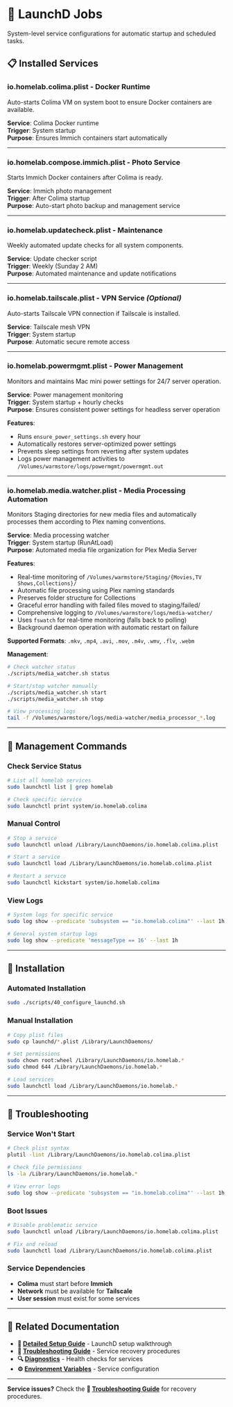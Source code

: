 # 🤖 LaunchD Jobs

System-level service configurations for automatic startup and scheduled tasks.

## 📋 Installed Services

### **io.homelab.colima.plist** - Docker Runtime
Auto-starts Colima VM on system boot to ensure Docker containers are available.

**Service**: Colima Docker runtime  
**Trigger**: System startup  
**Purpose**: Ensures Immich containers start automatically

---

### **io.homelab.compose.immich.plist** - Photo Service
Starts Immich Docker containers after Colima is ready.

**Service**: Immich photo management  
**Trigger**: After Colima startup  
**Purpose**: Auto-start photo backup and management service

---

### **io.homelab.updatecheck.plist** - Maintenance
Weekly automated update checks for all system components.

**Service**: Update checker script  
**Trigger**: Weekly (Sunday 2 AM)  
**Purpose**: Automated maintenance and update notifications

---

### **io.homelab.tailscale.plist** - VPN Service *(Optional)*
Auto-starts Tailscale VPN connection if Tailscale is installed.

**Service**: Tailscale mesh VPN  
**Trigger**: System startup  
**Purpose**: Automatic secure remote access

---

### **io.homelab.powermgmt.plist** - Power Management
Monitors and maintains Mac mini power settings for 24/7 server operation.

**Service**: Power management monitoring  
**Trigger**: System startup + hourly checks  
**Purpose**: Ensures consistent power settings for headless server operation

**Features**:
- Runs `ensure_power_settings.sh` every hour
- Automatically restores server-optimized power settings
- Prevents sleep settings from reverting after system updates
- Logs power management activities to `/Volumes/warmstore/logs/powermgmt/powermgmt.out`

---

### **io.homelab.media.watcher.plist** - Media Processing Automation
Monitors Staging directories for new media files and automatically processes them according to Plex naming conventions.

**Service**: Media processing watcher  
**Trigger**: System startup (RunAtLoad)  
**Purpose**: Automated media file organization for Plex Media Server

**Features**:
- Real-time monitoring of `/Volumes/warmstore/Staging/{Movies,TV Shows,Collections}/`
- Automatic file processing using Plex naming standards
- Preserves folder structure for Collections
- Graceful error handling with failed files moved to staging/failed/
- Comprehensive logging to `/Volumes/warmstore/logs/media-watcher/`
- Uses `fswatch` for real-time monitoring (falls back to polling)
- Background daemon operation with automatic restart on failure

**Supported Formats**: `.mkv`, `.mp4`, `.avi`, `.mov`, `.m4v`, `.wmv`, `.flv`, `.webm`

**Management**:
```bash
# Check watcher status
./scripts/media_watcher.sh status

# Start/stop watcher manually
./scripts/media_watcher.sh start
./scripts/media_watcher.sh stop

# View processing logs
tail -f /Volumes/warmstore/logs/media-watcher/media_processor_*.log
```

---

## 🔧 Management Commands

### Check Service Status
```bash
# List all homelab services
sudo launchctl list | grep homelab

# Check specific service
sudo launchctl print system/io.homelab.colima
```

### Manual Control
```bash
# Stop a service
sudo launchctl unload /Library/LaunchDaemons/io.homelab.colima.plist

# Start a service
sudo launchctl load /Library/LaunchDaemons/io.homelab.colima.plist

# Restart a service
sudo launchctl kickstart system/io.homelab.colima
```

### View Logs
```bash
# System logs for specific service
sudo log show --predicate 'subsystem == "io.homelab.colima"' --last 1h

# General system startup logs
sudo log show --predicate 'messageType == 16' --last 1h
```

---

## 🚀 Installation

### Automated Installation
```bash
sudo ./scripts/40_configure_launchd.sh
```

### Manual Installation
```bash
# Copy plist files
sudo cp launchd/*.plist /Library/LaunchDaemons/

# Set permissions
sudo chown root:wheel /Library/LaunchDaemons/io.homelab.*
sudo chmod 644 /Library/LaunchDaemons/io.homelab.*

# Load services
sudo launchctl load /Library/LaunchDaemons/io.homelab.*
```

---

## 🔧 Troubleshooting

### Service Won't Start
```bash
# Check plist syntax
plutil -lint /Library/LaunchDaemons/io.homelab.colima.plist

# Check file permissions
ls -la /Library/LaunchDaemons/io.homelab.*

# View error logs
sudo log show --predicate 'subsystem == "io.homelab.colima"' --last 1h
```

### Boot Issues
```bash
# Disable problematic service
sudo launchctl unload /Library/LaunchDaemons/io.homelab.colima.plist

# Fix and reload
sudo launchctl load /Library/LaunchDaemons/io.homelab.colima.plist
```

### Service Dependencies
- **Colima** must start before **Immich**
- **Network** must be available for **Tailscale**
- **User session** must exist for some services

---

## 🔗 Related Documentation

- **📖 [Detailed Setup Guide](../docs/SETUP.md#phase-6-automation-setup)** - LaunchD setup walkthrough
- **🔧 [Troubleshooting Guide](../docs/TROUBLESHOOTING.md#emergency-recovery)** - Service recovery procedures
- **🔍 [Diagnostics](../diagnostics/README.md)** - Health checks for services
- **⚙️ [Environment Variables](../docs/ENVIRONMENT.md)** - Service configuration

---

**Service issues?** Check the **🔧 [Troubleshooting Guide](../docs/TROUBLESHOOTING.md)** for recovery procedures.
